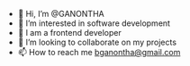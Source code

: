 - 👋 Hi, I’m @GANONTHA
- 👀 I’m interested in software development
- 🌱 I am a frontend developer
- 💞️ I’m looking to collaborate on my projects
- 📫 How to reach me bganontha@gmail.com

<!---
GANONTHA/GANONTHA is a ✨ special ✨ repository because its `README.md` (this file) appears on your GitHub profile.
You can click the Preview link to take a look at your changes.
--->
